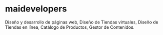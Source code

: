 # maidevelopers
Diseño y desarrollo de páginas web, Diseño de Tiendas virtuales, Diseño de Tiendas en línea, Catálogo de Productos, Gestor de Contenidos.
